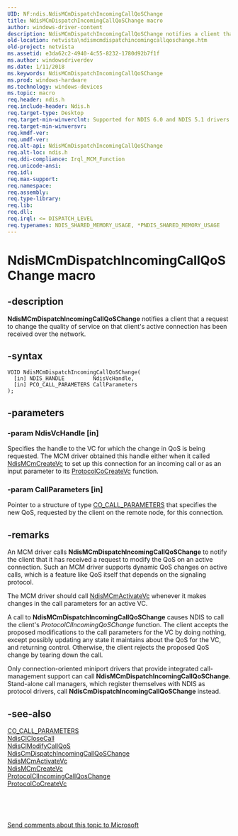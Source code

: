 ```yaml
---
UID: NF:ndis.NdisMCmDispatchIncomingCallQoSChange
title: NdisMCmDispatchIncomingCallQoSChange macro
author: windows-driver-content
description: NdisMCmDispatchIncomingCallQoSChange notifies a client that a request to change the quality of service on that client's active connection has been received over the network.
old-location: netvista\ndismcmdispatchincomingcallqoschange.htm
old-project: netvista
ms.assetid: e3da62c2-4940-4c55-8232-1780d92b7f1f
ms.author: windowsdriverdev
ms.date: 1/11/2018
ms.keywords: NdisMCmDispatchIncomingCallQoSChange
ms.prod: windows-hardware
ms.technology: windows-devices
ms.topic: macro
req.header: ndis.h
req.include-header: Ndis.h
req.target-type: Desktop
req.target-min-winverclnt: Supported for NDIS 6.0 and NDIS 5.1 drivers (see       NdisMCmDispatchIncomingCallQoSChange (NDIS 5.1)) in Windows Vista. Supported for NDIS 5.1 drivers   (see       NdisMCmDispatchIncomingCallQoSChange (NDIS 5.1)) in Windows XP.
req.target-min-winversvr: 
req.kmdf-ver: 
req.umdf-ver: 
req.alt-api: NdisMCmDispatchIncomingCallQoSChange
req.alt-loc: ndis.h
req.ddi-compliance: Irql_MCM_Function
req.unicode-ansi: 
req.idl: 
req.max-support: 
req.namespace: 
req.assembly: 
req.type-library: 
req.lib: 
req.dll: 
req.irql: <= DISPATCH_LEVEL
req.typenames: NDIS_SHARED_MEMORY_USAGE, *PNDIS_SHARED_MEMORY_USAGE
---
```


# NdisMCmDispatchIncomingCallQoSChange macro



## -description
<b>NdisMCmDispatchIncomingCallQoSChange</b> notifies a client that a request to change the quality of
  service on that client's active connection has been received over the network.



## -syntax

````
VOID NdisMCmDispatchIncomingCallQoSChange(
  [in] NDIS_HANDLE         NdisVcHandle,
  [in] PCO_CALL_PARAMETERS CallParameters
);
````


## -parameters

### -param NdisVcHandle [in]

Specifies the handle to the VC for which the change in QoS is being requested. The MCM driver
     obtained this handle either when it called 
     <a href="..\ndis\nf-ndis-ndismcmcreatevc.md">NdisMCmCreateVc</a> to set up this connection
     for an incoming call or as an input parameter to its 
     <a href="..\ndis\nc-ndis-protocol_co_create_vc.md">ProtocolCoCreateVc</a> function.


### -param CallParameters [in]

Pointer to a structure of type 
     <a href="https://msdn.microsoft.com/library/windows/hardware/ff545384">CO_CALL_PARAMETERS</a> that specifies the new
     QoS, requested by the client on the remote node, for this connection.


## -remarks
An MCM driver calls 
    <b>NdisMCmDispatchIncomingCallQoSChange</b> to notify the client that it has received a request to modify
    the QoS on an active connection. Such an MCM driver supports dynamic QoS changes on active calls, which
    is a feature like QoS itself that depends on the signaling protocol.

The MCM driver should call 
    <a href="..\ndis\nf-ndis-ndismcmactivatevc.md">NdisMCmActivateVc</a> whenever it makes
    changes in the call parameters for an active VC.

A call to 
    <b>NdisMCmDispatchIncomingCallQoSChange</b> causes NDIS to call the client's 
    <i>ProtocolClIncomingQoSChange</i> function. The client accepts the proposed modifications to the call
    parameters for the VC by doing nothing, except possibly updating any state it maintains about the QoS for
    the VC, and returning control. Otherwise, the client rejects the proposed QoS change by tearing down the
    call.

Only connection-oriented miniport drivers that provide integrated call-management support can call 
    <b>NdisMCmDispatchIncomingCallQoSChange</b>. Stand-alone call managers, which register themselves with
    NDIS as protocol drivers, call 
    <b>NdisCmDispatchIncomingCallQoSChange</b> instead.


## -see-also
<dl>
<dt>
<a href="https://msdn.microsoft.com/library/windows/hardware/ff545384">CO_CALL_PARAMETERS</a>
</dt>
<dt>
<a href="..\ndis\nf-ndis-ndisclclosecall.md">NdisClCloseCall</a>
</dt>
<dt>
<a href="..\ndis\nf-ndis-ndisclmodifycallqos.md">NdisClModifyCallQoS</a>
</dt>
<dt>
<a href="..\ndis\nf-ndis-ndiscmdispatchincomingcallqoschange.md">
   NdisCmDispatchIncomingCallQoSChange</a>
</dt>
<dt>
<a href="..\ndis\nf-ndis-ndismcmactivatevc.md">NdisMCmActivateVc</a>
</dt>
<dt>
<a href="..\ndis\nf-ndis-ndismcmcreatevc.md">NdisMCmCreateVc</a>
</dt>
<dt>
<a href="..\ndis\nc-ndis-protocol_cl_incoming_call_qos_change.md">
   ProtocolClIncomingCallQosChange</a>
</dt>
<dt>
<a href="..\ndis\nc-ndis-protocol_co_create_vc.md">ProtocolCoCreateVc</a>
</dt>
</dl>
 

 

<a href="mailto:wsddocfb@microsoft.com?subject=Documentation%20feedback [netvista\netvista]:%20NdisMCmDispatchIncomingCallQoSChange macro%20 RELEASE:%20(1/11/2018)&amp;body=%0A%0APRIVACY STATEMENT%0A%0AWe use your feedback to improve the documentation. We don't use your email address for any other purpose, and we'll remove your email address from our system after the issue that you're reporting is fixed. While we're working to fix this issue, we might send you an email message to ask for more info. Later, we might also send you an email message to let you know that we've addressed your feedback.%0A%0AFor more info about Microsoft's privacy policy, see http://privacy.microsoft.com/en-us/default.aspx." title="Send comments about this topic to Microsoft">Send comments about this topic to Microsoft</a>

